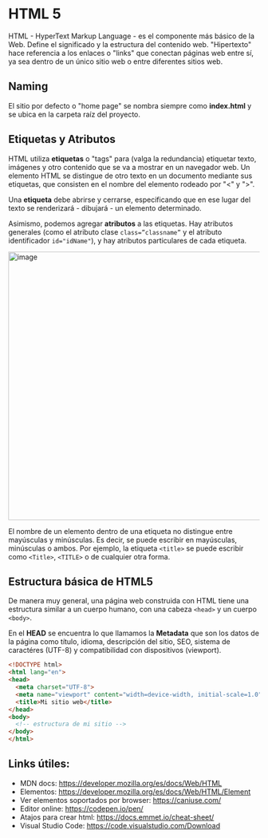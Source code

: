# HTML 5

HTML - HyperText Markup Language - es el componente más básico de la Web. Define el significado y la estructura del contenido web. "Hipertexto" hace referencia a los enlaces o "links" que conectan páginas web entre sí, ya sea dentro de un único sitio web o entre diferentes sitios web.

## Naming
El sitio por defecto o "home page" se nombra siempre como **index.html** y se ubica en la carpeta raíz del proyecto.
  
## Etiquetas y Atributos

HTML utiliza **etiquetas** o "tags" para (valga la redundancia) etiquetar texto, imágenes y otro contenido que se va a mostrar en un navegador web. Un elemento HTML se distingue de otro texto en un documento mediante sus etiquetas, que consisten en el nombre del elemento rodeado por "<" y ">".

Una **etiqueta** debe abrirse y cerrarse, especificando que en ese lugar del texto se renderizará - dibujará - un elemento determinado. 
  
Asimismo, podemos agregar **atributos** a las etiquetas. Hay atributos generales (como el atributo clase ```class=”classname”``` y el atributo identificador  ```id="idName"```), y hay atributos particulares de cada etiqueta.

<img width="538" alt="image" src="https://user-images.githubusercontent.com/21185543/123523059-b3ce9c80-d697-11eb-82f2-9e497f01e444.png">

El nombre de un elemento dentro de una etiqueta no distingue entre mayúsculas y minúsculas. Es decir, se puede escribir en mayúsculas, minúsculas o ambos. Por ejemplo, la etiqueta  ```<title>``` se puede escribir como ```<Title>```, ```<TITLE>``` o de cualquier otra forma.

  
## Estructura básica de HTML5

De manera muy general, una página web construida con HTML tiene una estructura similar a un cuerpo humano, con una cabeza ```<head>``` y un cuerpo ```<body>```.

En el **HEAD** se encuentra lo que llamamos la **Metadata** que son los datos de la página como título, idioma, descripción del sitio, SEO, sistema de caractéres (UTF-8) y compatibilidad con dispositivos (viewport).

```html
<!DOCTYPE html>
<html lang="en">
<head>
  <meta charset="UTF-8">
  <meta name="viewport" content="width=device-width, initial-scale=1.0">
  <title>Mi sitio web</title>
</head>
<body>
  <!-- estructura de mi sitio -->
</body>
</html>
```

## Links útiles:
- MDN docs: https://developer.mozilla.org/es/docs/Web/HTML
- Elementos: https://developer.mozilla.org/es/docs/Web/HTML/Element
- Ver elementos soportados por browser: https://caniuse.com/
- Editor online: https://codepen.io/pen/
- Atajos para crear html: https://docs.emmet.io/cheat-sheet/
- Visual Studio Code: https://code.visualstudio.com/Download
